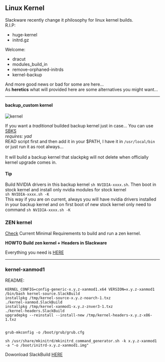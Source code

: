 

## Linux Kernel

Slackware recently change it philosophy for linux kernel builds. <br>
R.I.P:
- huge-kernel
- initrd.gz

Welcome:
- dracut
- modules_build_in
- remove-orphaned-initrds
- kernel-backup

And more good news or bad for some are here...<br>
As **heretics** what will provided here are some alternatives you might want...<br>

---

#### backup_custom kernel

![kernel](https://www.kernel.org/theme/images/logos/tux.png)

If you want a *traditional* builded backup kernel just in case... You can use [SBKS](./scripts/SBKS)<br>
*requires: yad*<br>
READ script first  and then add it in your $PATH, I have it in `/usr/local/bin` or just run it as root always... <br>  
It will build a backup kernel that slackpkg will not delete  when officially kernel upgrade comes in.

#### Tip

Build NVIDIA drivers in this backup kernel `sh NVIDIA-xxxx.sh`. Then boot in stock kernel and install only nvidia modules for stock kernel<br>
`sh NVIDIA-xxxx.sh -K`  <br>
This way if you are on current, always you will have nvidia drivers installed in your backup kernel and on first boot of new stock kernel only need to  command `sh NVIDIA-xxxx.sh -K` <br>

### ZEN kernel

[Check](https://github.com/zen-kernel/zen-kernel/blob/6.11/main/Documentation/process/changes.rst) Current Minimal Requirements to build and run a zen kernel.<br>

**HOWTO Build zen kernel + Headers in Slackware** <br>

Everything you need is [HERE](https://github.com/rizitis/linux-zen)


---

### kernel-xanmod1

README:

```
KERNEL_CONFIG=config-generic-x.y.z-xanmod1.x64 VERSION=x.y.z-xanmod1 /bin/bash kernel-source.SlackBuild
installpkg /tmp/kernel-source-x.y.z-noarch-1.txz
./kernel-xanmod.SlackBuild
installpkg /tmp/kernel-xanmod1-x.y.z-znver3-1.txz
./kernel-headers.SlackBuild
upgradepkg --reinstall --install-new /tmp/kernel-headers-x.y.z-x86-1.txz


grub-mkconfig -o /boot/grub/grub.cfg

sh /usr/share/mkinitrd/mkinitrd_command_generator.sh -k x.y.z-xanmod1 -a "-o /boot/initrd-x.y.z-xanmod1.img"
```

Dowonload SlackBuild [HERE](./scripts/heretic-kernel.tar.gz)